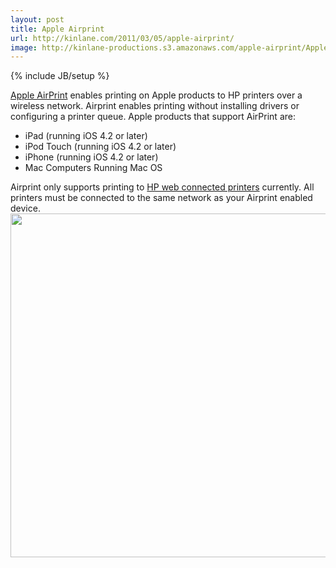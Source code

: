 ```yaml
---
layout: post
title: Apple Airprint
url: http://kinlane.com/2011/03/05/apple-airprint/
image: http://kinlane-productions.s3.amazonaws.com/apple-airprint/Apple-Airprint-Overview.png
---
```

{% include JB/setup %}
<a title="Apple Airprint" href="http://support.apple.com/kb/ht4356">Apple AirPrint</a> enables printing on Apple products to HP printers over a wireless network.
Airprint enables printing without installing drivers or configuring a printer queue.
Apple products that support AirPrint are:
<ul>
     <li>iPad (running iOS 4.2 or later)
     </li>
     <li>iPod Touch (running iOS 4.2 or later)
     </li>
     <li>iPhone (running iOS 4.2 or later)
     </li>
     <li>Mac Computers Running Mac OS
     </li>
</ul>Airprint only supports printing to <a title="HP Web Connected Printers" href="http://h30495.www3.hp.com/about/printers">HP web connected printers</a> currently.
All printers must be connected to the same network as your Airprint enabled device.
<a href="http://kinlane-productions.s3.amazonaws.com/apple-airprint/Apple-Airprint-Overview.pn" target="_blank"><img class="aligncenter" src="http://kinlane-productions.s3.amazonaws.com/apple-airprint/Apple-Airprint-Overview.png"  width="550" /></a>